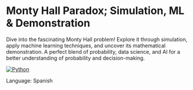 # Monty Hall Paradox; Simulation, ML & Demonstration

Dive into the fascinating Monty Hall problem! Explore it through simulation, apply machine learning techniques, and uncover its mathematical demonstration. A perfect blend of probability, data science, and AI for a better understanding of probability and decision-making.

[![Python](https://img.shields.io/badge/Python-3776AB?logo=python&logoColor=fff)](#)

Language: Spanish

